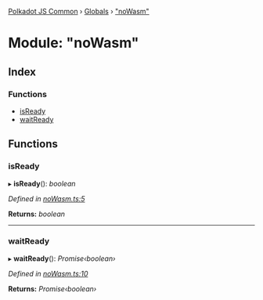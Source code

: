 [Polkadot JS Common](../README.md) › [Globals](../globals.md) › ["noWasm"](_nowasm_.md)

# Module: "noWasm"

## Index

### Functions

* [isReady](_nowasm_.md#isready)
* [waitReady](_nowasm_.md#waitready)

## Functions

###  isReady

▸ **isReady**(): *boolean*

*Defined in [noWasm.ts:5](https://github.com/polkadot-js/common/blob/733e9e27/packages/util-crypto/src/noWasm.ts#L5)*

**Returns:** *boolean*

___

###  waitReady

▸ **waitReady**(): *Promise‹boolean›*

*Defined in [noWasm.ts:10](https://github.com/polkadot-js/common/blob/733e9e27/packages/util-crypto/src/noWasm.ts#L10)*

**Returns:** *Promise‹boolean›*
